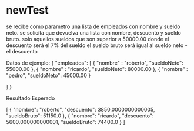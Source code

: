 ﻿# newTest
se recibe como parametro una lista de empleados con nombre y sueldo neto. se solicita que devuelva una lista con nombre, descuento y sueldo bruto.
solo aquellos sueldos que son superior a 50000.00
donde el descuento será el 7% del sueldo
el sueldo bruto será igual al sueldo neto - el descuento

Datos de ejemplo:
{
"empleados": [
{
"nombre" : "roberto",
"sueldoNeto": 55000.00
},
{
"nombre" : "ricardo",
"sueldoNeto": 80000.00
},
{
"nombre" : "pedro",
"sueldoNeto": 45000.00
}

]
}

Resultado Esperado

[
{
"nombre": "roberto",
"descuento": 3850.0000000000005,
"sueldoBruto": 51150.0
},
{
"nombre": "ricardo",
"descuento": 5600.000000000001,
"sueldoBruto": 74400.0
}
]